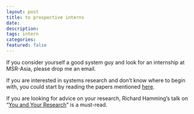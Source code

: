 ```yaml
---
layout: post
title: to prospective interns
date: 
description: 
tags: intern
categories: 
featured: false
---
```


If you consider yourself a good system guy and look for an internship at MSR-Asia, please drop me an email.

If you are interested in systems research and don’t know where to begin with, you could start by reading the papers mentioned [here](https://www.sigops.org/awards/hof/).

If you are looking for advice on your research, Richard Hamming’s talk on “[You and Your Research](/assets/pdf/YouAndYourResearch.pdf)” is a must-read.
